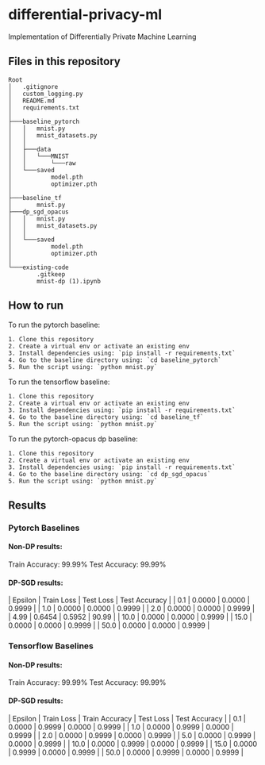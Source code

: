 # differential-privacy-ml
Implementation of Differentially Private Machine Learning

## Files in this repository
```
Root
│   .gitignore
│   custom_logging.py
│   README.md
│   requirements.txt
│
├───baseline_pytorch
│   │   mnist.py
│   │   mnist_datasets.py
│   │
│   ├───data
│   │   └───MNIST
│   │       └───raw
│   └───saved
│           model.pth
│           optimizer.pth
│
├───baseline_tf
│       mnist.py
├───dp_sgd_opacus
│   │   mnist.py
│   │   mnist_datasets.py
│   │
│   └───saved
│           model.pth
│           optimizer.pth
│  
└───existing-code
        .gitkeep
        mnist-dp (1).ipynb
```

## How to run

To run the pytorch baseline:

    1. Clone this repository 
    2. Create a virtual env or activate an existing env
    3. Install dependencies using: `pip install -r requirements.txt`
    4. Go to the baseline directory using: `cd baseline_pytorch`
    5. Run the script using: `python mnist.py`


To run the tensorflow baseline:

    1. Clone this repository 
    2. Create a virtual env or activate an existing env
    3. Install dependencies using: `pip install -r requirements.txt`
    4. Go to the baseline directory using: `cd baseline_tf`
    5. Run the script using: `python mnist.py`


To run the pytorch-opacus dp baseline:

    1. Clone this repository 
    2. Create a virtual env or activate an existing env
    3. Install dependencies using: `pip install -r requirements.txt`
    4. Go to the baseline directory using: `cd dp_sgd_opacus`
    5. Run the script using: `python mnist.py`

## Results

### Pytorch Baselines

#### Non-DP results:
Train Accuracy: 99.99%
Test Accuracy: 99.99%

#### DP-SGD results:

| Epsilon | Train Loss | Test Loss | Test Accuracy |
| 0.1 | 0.0000 | 0.0000 | 0.9999 |
| 1.0 | 0.0000 | 0.0000 | 0.9999 |
| 2.0 | 0.0000  | 0.0000 | 0.9999 |
| 4.99 | 0.6454 | 0.5952 | 90.99 |
| 10.0 | 0.0000 | 0.0000 | 0.9999 |
| 15.0 | 0.0000 | 0.0000 | 0.9999 |
| 50.0 | 0.0000 | 0.0000 | 0.9999 |

### Tensorflow Baselines

#### Non-DP results:
Train Accuracy: 99.99%
Test Accuracy: 99.99%

#### DP-SGD results:

| Epsilon | Train Loss | Train Accuracy | Test Loss | Test Accuracy |
| 0.1 | 0.0000 | 0.9999 | 0.0000 | 0.9999 |
| 1.0 | 0.0000 | 0.9999 | 0.0000 | 0.9999 |
| 2.0 | 0.0000 | 0.9999 | 0.0000 | 0.9999 |
| 5.0 | 0.0000 | 0.9999 | 0.0000 | 0.9999 |
| 10.0 | 0.0000 | 0.9999 | 0.0000 | 0.9999 |
| 15.0 | 0.0000 | 0.9999 | 0.0000 | 0.9999 |
| 50.0 | 0.0000 | 0.9999 | 0.0000 | 0.9999 |

